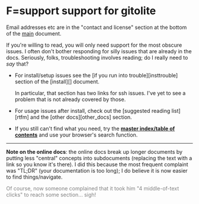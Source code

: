 # F=support support for gitolite

Email addresses etc are in the "contact and license" section at the bottom of
the [main](http://sitaramc.github.com/gitolite/) document.

If you're willing to read, you will only need support for the most obscure
issues.  I often don't bother responding for silly issues that are already in
the docs.  Seriously, folks, troubleshooting involves reading; do I really
need to *say* that?

  * For install/setup issues see the [if you run into trouble][insttrouble]
    section of the [install][] document.

    In particular, that section has two links for ssh issues.  I've yet to see
    a problem that is not already covered by those.

  * For usage issues after install, check out the [suggested reading
    list][rtfm] and the [other docs][other_docs] section.

  * If you still can't find what you need, try the [**master index/table of
    contents**](http://sitaramc.github.com/gitolite/master-toc.html) and use
    your browser's search function.

----

**Note on the online docs**: the online docs break up longer documents by
putting less "central" concepts into subdocuments (replacing the text with a
link so you know it's there).  I did this because the most frequent complaint
was "TL;DR" (your documentation is too long); I do believe it is now easier to
find things/navigate.

<font color="gray">Of course, now someone complained that it took him "4
middle-of-text clicks" to reach some section... sigh!</font>
